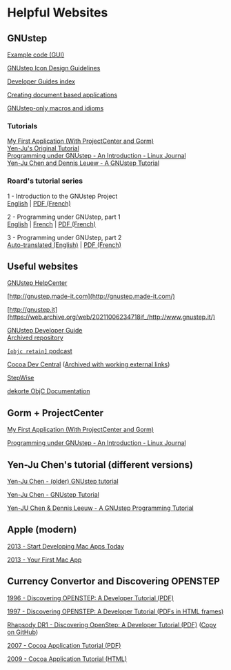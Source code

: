 # Helpful Websites

## GNUstep

[Example code (GUI)](https://github.com/gnustep/tests-examples)

[GNUstep Icon Design Guidelines](http://web.archive.org/web/20140710192234if_/http://gnustep.org/resources/documentation/Developer/UserExperience/index.html)

[Developer Guides index](http://wiki.gnustep.org/index.php/Developer_Guides)

[Creating document based applications](http://wiki.gnustep.org/index.php/Creating_document_based_applications)

[GNUstep-only macros and idioms](http://wiki.gnustep.org/index.php/GNUStep_Macros)

### Tutorials

[My First Application (With ProjectCenter and Gorm)](http://www.gnustep.org/experience/PierresDevTutorial/index.html)  
[Yen-Ju's Original Tutorial](http://web.archive.org/web/20030214151854if_/http://www.people.virginia.edu/~yc2w/GNUstep/Tutorial/)  
[Programming under GNUstep - An Introduction - Linux Journal](http://web.archive.org/web/20050901191935if_/http://www.sophos.ca/~ludovic/article/article.html)  
[Yen-Ju Chen and Dennis Leuew - A GNUstep Tutorial](http://gnustep.made-it.com/GSPT/xml/Tutorial_en.html)

### Roard's tutorial series

1 - Introduction to the GNUstep Project  
[English](https://web.archive.org/web/20201104172558if_/https://www.roard.com/docs/lmf1.article/) | [PDF (French)](https://web.archive.org/web/20201104172558if_/https://www.roard.com/Article1.pdf)

2 - Programming under GNUstep, part 1  
[English](https://web.archive.org/web/20201104172558if_/https://www.roard.com/docs/lmf2.article/en.html) | [French](https://web.archive.org/web/20201104172558if_/https://www.roard.com/docs/lmf2.article/index.html) | [PDF (French)](https://web.archive.org/web/20201104172558if_/https://www.roard.com/Article2.pdf)

3 - Programming under GNUstep, part 2  
[Auto-translated (English)](https://translate.googleusercontent.com/translate_c?hl=en-US&sl=fr&tl=en&u=https://web.archive.org/web/20201104172558if_/https://www.roard.com/Article3.pdf&usg=ALkJrhjRqUvokZedUTlGbasGRy2SeH_odw) | [PDF (French)](https://web.archive.org/web/20201104172558if_/https://www.roard.com/Article3.pdf)

## Useful websites

[GNUstep HelpCenter](https://web.archive.org/web/20201104172558if_/https://www.roard.com/docs/)

[http://gnustep.made-it.com](http://gnustep.made-it.com/)

[http://gnustep.it](https://web.archive.org/web/20211006234718if_/http://www.gnustep.it/)

[GNUstep Developer Guide](https://web.archive.org/web/20190926110154if_/http://www.gnustep-developer.guide/)  
[Archived repository](https://archive.softwareheritage.org/browse/origin/directory/?origin_url=https://bitbucket.org/iamleeg/gnustep-devguide)

[`[objc retain]` podcast](https://objc-retain.com/posts/)

[Cocoa Dev Central](https://www.cocoadevcentral.com/) ([Archived with working external links](https://web.archive.org/web/20090831052617if_/http://www.cocoadevcentral.com/))

[StepWise](https://web.archive.org/web/20060427115521if_/http://www.stepwise.com/)

[dekorte ObjC Documentation](https://web.archive.org/web/20030803213735if_/http://www.slip.net/~dekorte/Objective-C/Documentation/Index.html)

## Gorm + ProjectCenter

[My First Application (With ProjectCenter and Gorm)](http://www.gnustep.org/experience/PierresDevTutorial/index.html)

[Programming under GNUstep - An Introduction - Linux Journal](http://web.archive.org/web/20050901191935if_/http://www.sophos.ca/~ludovic/article/article.html)

## Yen-Ju Chen's tutorial (different versions)

[Yen-Ju Chen - (older) GNUstep tutorial](http://web.archive.org/web/20030214151854if_/http://www.people.virginia.edu/~yc2w/GNUstep/Tutorial/)

[Yen-Ju Chen - GNUstep Tutorial](http://www.nongnu.org/gstutorial/en/index.html)

[Yen-JU Chen & Dennis Leeuw - A GNUstep Programming Tutorial](http://gnustep.made-it.com/GSPT/xml/Tutorial_en.html)


## Apple (modern)

[2013 - Start Developing Mac Apps Today](https://developer.apple.com/library/archive/referencelibrary/GettingStarted/RoadMapOSX/chapters/01_Introduction.html)

[2013 - Your First Mac App](https://developer.apple.com/library/archive/referencelibrary/GettingStarted/RoadMapOSX/books/RM_YourFirstApp_Mac/Articles/Introduction.html)

## Currency Convertor and Discovering OPENSTEP

[1996 - Discovering OPENSTEP: A Developer Tutorial (PDF)](http://bitsavers.org/pdf/next/OpenSTEP_Developers_Tutorial_4.0_Mach_1996.pdf)

[1997 - Discovering OPENSTEP: A Developer Tutorial (PDFs in HTML frames)](https://web.archive.org/web/19970412203127if_/http://www.next.com/Pubs/Documents/OPENSTEP/DeveloperTutorial/)

[Rhapsody DR1 - Discovering OpenStep: A Developer Tutorial (PDF)](http://cdn.preterhuman.net/texts/computing/nextstep-openstep/discovering.pdf) ([Copy on GitHub](https://raw.githubusercontent.com/userLevel/next/main/Discovering%20OPENSTEP.pdf))


[2007 - Cocoa Application Tutorial (PDF)](http://web.archive.org/web/20090824032956if_/http://developer.apple.com/documentation/Cocoa/Conceptual/ObjCTutorial/ObjCTutorial.pdf)

[2009 - Cocoa Application Tutorial (HTML)](http://web.archive.org/web/20090826094433if_/http://developer.apple.com/DOCUMENTATION/Cocoa/Conceptual/ObjCTutorial/01Introduction/01Introduction.html)
